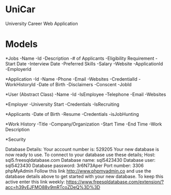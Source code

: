 # UniCar
University Career Web Application

# Models
*Jobs
-Name
-Id
-Description
-# of Applicants
-Eligibility Requirement
-Start Date
-Interview Date
-Preferred Skills
-Salary
-Website
-ApplicationId
-EmployerId

*Application
-Id
-Name
-Phone
-Email
-Websites
-CredentialId
-WorkHistoryId
-Date of Birth
-Disclaimers
-Conscent
-JobId

*User (Abstract Class)
-Name
-Id
-IsEmployee
-Telephone
-Email
-Websites

*Employer
-University Start
-Credentials
-IsRecruiting

*Applicants
-Date of Birth
-Resume
-Credentials
-isJobHunting

*Work History
-Title
-Company/Organization
-Start Time
-End Time
-Work Description

*Security


Database Details:
Your account number is: 529205
Your new database is now ready to use.
To connect to your database use these details;
Host: sql5.freesqldatabase.com
Database name: sql5423430
Database user: sql5423430
Database password: 3r6N73Aper
Port number: 3306
phpMyAdmin
Follow this link http://www.phpmyadmin.co and use the database details above to get started with your new database.
To keep this active enter this link weekly: https://www.freesqldatabase.com/extension/?acc=h39vEJFMO88v9mRTcoZDeQ%3D%3D



